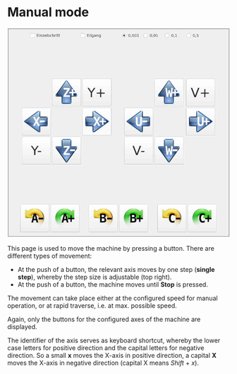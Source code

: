 # Manual mode

![Manual operation](images/JogView.jpg)

This page is used to move the machine by pressing a button. There are different types of movement:
- At the push of a button, the relevant axis moves by one step (**single step**), whereby the step size is adjustable (top right).
- At the push of a button, the machine moves until **Stop** is pressed.

The movement can take place either at the configured speed for manual operation, or at rapid traverse, i.e. at max. possible speed.

Again, only the buttons for the configured axes of the machine are displayed.

The identifier of the axis serves as keyboard shortcut, whereby the lower case letters for
positive direction and the capital letters for negative direction. So a
small **x** moves the X-axis in positive direction, a capital **X** moves the
X-axis in negative direction (capital X means *Shift* + *x*).
